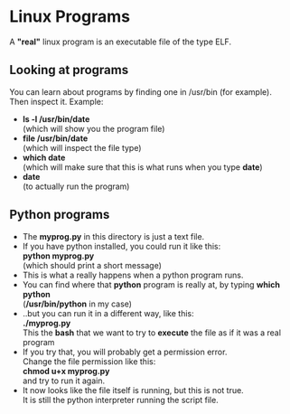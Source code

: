 # Linux Programs

A **"real"** linux program is an executable file of the type ELF.

## Looking at programs
You can learn about programs by finding one in /usr/bin (for example).  
Then inspect it.
Example:
- **ls -l /usr/bin/date**  
(which will show you the program file)
- **file /usr/bin/date**  
(which will inspect the file type)
- **which date**  
(which will make sure that this is what runs when you type **date**)
- **date**  
(to actually run the program)

## Python programs

- The **myprog.py** in this directory is just a text file.
- If you have python installed, you could run it like this:  
**python myprog.py**  
(which should print a short message)
- This is what a really happens when a python program runs.
- You can find where that **python** program is really at, by typing **which python**  
(**/usr/bin/python** in my case)
- ..but you can run it in a different way, like this:  
**./myprog.py**  
This the **bash** that we want to try to **execute** the file as if it was a real program
- If you try that, you will probably get a permission error.  
Change the file permission like this:  
**chmod u+x myprog.py**  
and try to run it again.
- It now looks like the file itself is running, but this is not true.  
It is still the python interpreter running the script file.
